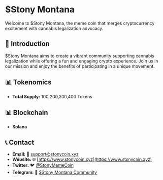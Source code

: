 # $Stony Montana

Welcome to $Stony Montana, the meme coin that merges cryptocurrency excitement with cannabis legalization advocacy.

## 🌿 Introduction

$Stony Montana aims to create a vibrant community supporting cannabis legalization while offering a fun and engaging crypto experience. Join us in our mission and enjoy the benefits of participating in a unique movement.

## 📊 Tokenomics

- **Total Supply:** 100,200,300,400 Tokens

## 📊 Blockchain

- **Solana**

## 📞 Contact

- **Email:** 📧 support@stonycoin.xyz
- **Website:** 🌐 [https://www.stonycoin.xyz](https://www.stonycoin.xyz)
- **Twitter:** 🐦 [@StonyMemeCoin](https://x.com/StonyMemeCoin)
- **Telegram:** 💬 [$Stony Montana Community](https://t.me/StonyMemeCoin)
